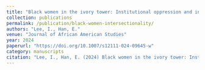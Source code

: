 ```yaml
---
title: "Black women in the ivory tower: Institutional oppression and intersectionality"
collection: publications
permalink: /publication/black-women-intersectionality/
authors: "Lee, I., Han, E."
venue: "Journal of African American Studies"
year: 2024
paperurl: "https://doi.org/10.1007/s12111-024-09645-w"
category: manuscripts  
citation: "Lee, I., Han, E. (2024) Black women in the ivory tower: Institutional oppression and intersectionality. Journal of African American Studies, Published Online Advanced. https://doi.org/10.1007/s12111-024-09645-w"
---
```

